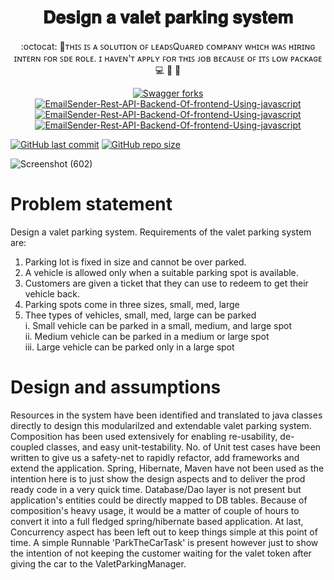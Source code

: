 <h1 align="center">𝐃𝐞𝐬𝐢𝐠𝐧 𝐚 𝐯𝐚𝐥𝐞𝐭 𝐩𝐚𝐫𝐤𝐢𝐧𝐠 𝐬𝐲𝐬𝐭𝐞𝐦</h1>
<p align="center">:octocat: 🌟ᴛʜɪꜱ ɪꜱ ᴀ ꜱᴏʟᴜᴛɪᴏɴ ᴏꜰ ʟᴇᴀᴅꜱQᴜᴀʀᴇᴅ ᴄᴏᴍᴘᴀɴʏ ᴡʜɪᴄʜ ᴡᴀꜱ ʜɪʀɪɴɢ ɪɴᴛᴇʀɴ ꜰᴏʀ ꜱᴅᴇ ʀᴏʟᴇ. ɪ ʜᴀᴠᴇɴ'ᴛ ᴀᴘᴘʟʏ ꜰᴏʀ ᴛʜɪꜱ ᴊᴏʙ ʙᴇᴄᴀᴜꜱᴇ ᴏꜰ ɪᴛꜱ ʟᴏᴡ ᴘᴀᴄᴋᴀɢᴇ 💻 🎯 🚀 <p>

	
<p align="center">
 <a href="https://github.com/ashish2030/Design_a_valet_parking_system_using_Java/fork" target="blank">
 <img src="https://img.shields.io/github/forks/ashish2030/Design_a_valet_parking_system_using_Java?style=flat-square" alt="Swagger forks"/>
</a>
<a href="https://github.com/ashish2030/Swagger/stargazers" target="blank">
<img src="https://img.shields.io/github/stars/ashish2030/Design_a_valet_parking_system_using_Java?style=flat-square" alt="EmailSender-Rest-API-Backend-Of-frontend-Using-javascript"/>
</a>
<a href="https://github.com/ashish2030/Design_a_valet_parking_system_using_Java/issues" target="blank">
<img src="https://img.shields.io/github/issues/ashish2030/Design_a_valet_parking_system_using_Java?style=flat-square" alt="EmailSender-Rest-API-Backend-Of-frontend-Using-javascript"/>
</a>
<a href="https://github.com/ashish2030/Design_a_valet_parking_system_using_Java/pulls" target="blank">
<img src="https://img.shields.io/github/issues-pr/ashish2030/Design_a_valet_parking_system_using_Java?style=flat-square" alt="EmailSender-Rest-API-Backend-Of-frontend-Using-javascript"/>
</a>
</p>


[![GitHub last commit](https://img.shields.io/github/last-commit/ashish2030/Design_a_valet_parking_system_using_Java)](https://github.com/ashish2030/Design_a_valet_parking_system_using_Java/commits/master)
[![GitHub repo size](https://img.shields.io/github/repo-size/ashish2030/Design_a_valet_parking_system_using_Java)](https://github.com/ashish2030/Design_a_valet_parking_system_using_Java/archive/master.zip)

![Screenshot (602)](https://user-images.githubusercontent.com/61516051/121710388-33386980-caf7-11eb-8c5c-8214aca7f601.png)

	
# Problem statement 
	
Design a valet parking system. Requirements of the valet parking system are:  
1. Parking lot is fixed in size and cannot be over parked.  
2. A vehicle is allowed only when a suitable parking spot is available.  
3. Customers are given a ticket that they can use to redeem to get their vehicle back.  
4. Parking spots come in three sizes, small, med, large  
5. Thee types of vehicles, small, med, large can be parked  
	i. Small vehicle can be parked in a small, medium, and large spot  
	ii. Medium vehicle can be parked in a medium or large spot  
	iii. Large vehicle can be parked only in a large spot

Design and assumptions
=======================
Resources in the system have been identified and translated to java classes directly to design this modularilzed and extendable valet parking system. Composition has been used extensively for enabling re-usability, de-coupled classes, and easy unit-testability. No. of Unit test cases have been written to give us a safety-net to rapidly refactor, add frameworks and extend the application. Spring, Hibernate, Maven have not been used as the intention here is to just show the design aspects and to deliver the prod ready code in a very quick time. Database/Dao layer is not present but application's entities could be directly mapped to DB tables. Because of composition's heavy usage, it would be a matter of couple of hours to convert it into a full fledged spring/hibernate based application. At last, Concurrency aspect has been left out to keep things simple at this point of time. A simple Runnable 'ParkTheCarTask' is present however just to show the intention of not keeping the customer waiting for the valet token after giving the car to the ValetParkingManager.

